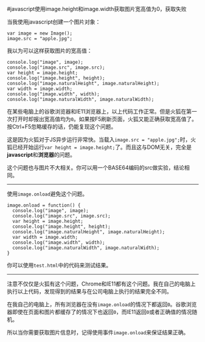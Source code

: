 #javascript使用image.height和image.width获取图片宽高值为0，获取失败

当我使用javascript创建一个图片对象：

```
var image = new Image();
image.src = "apple.jpg";
```

我以为可以这样获取图片的宽高值：

```
console.log("image", image);
console.log("image.src", image.src);
var height = image.height;
console.log("image.height", height);
console.log("image.naturalHeight", image.naturalHeight);
var width = image.width;
console.log("image.width", width);
console.log("image.naturalWidth", image.naturalWidth);
```

在某些电脑上的谷歌浏览器和IE11浏览器上，以上代码工作正常。但是火狐在第一次打开时却报出宽高值均为`0`。如果按F5刷新页面，火狐又能正确获取宽高值了。按Ctrl+F5忽略缓存的话，仍能复现这个问题。

这是因为火狐对于JS异步运行非常快。当载入`image.src = "apple.jpg";`时，火狐已经开始运行`var height = image.height;`了。而且这与DOM无关，完全是**javascript**和**浏览器**的问题。

这个问题也与图片不大相关。你可以用一个BASE64编码的src做实验，结论相同。

--------------------------------------------------------------------------------

使用`image.onload`避免这个问题。

```
image.onload = function() {
  console.log("image", image);
  console.log("image.src", image.src);
  var height = image.height;
  console.log("image.height", height);
  console.log("image.naturalHeight", image.naturalHeight);
  var width = image.width;
  console.log("image.width", width);
  console.log("image.naturalWidth", image.naturalWidth);
}
```

你可以使用`test.html`中的代码来测试结果。

--------------------------------------------------------------------------------

注意不仅仅是火狐有这个问题，Chrome和IE11都有这个问题。我在自己的电脑上执行以上代码，发现得到的结果与在公司电脑上执行的结果完全不同。

在我自己的电脑上，所有浏览器在没有`image.onload`的情况下都返回`0`。谷歌浏览器即使在页面和图片都缓存了的情况下也返回`0`，而IE11返回`0`或者正确值的情况随机。

所以当你需要获取图片信息时，记得使用事件`image.onload`来保证结果正确。
